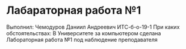 # Лабараторная работа №1
Выполнил: Чемодуров Даниил Андреевич ИТС-б-о-19-1
При каких обстоятельствах: В Университете за компьютером сделана Лабораторная работа №1 под наблюдение преподавателя
